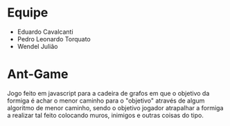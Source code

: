 # Equipe
- Eduardo Cavalcanti
- Pedro Leonardo Torquato
- Wendel Julião

# Ant-Game
Jogo feito em javascript para a cadeira de grafos em que o objetivo da formiga é achar o menor caminho para o "objetivo" através de algum algoritmo de menor caminho, sendo o objetivo jogador atrapalhar a formiga a realizar tal feito colocando muros, inimigos e outras coisas do tipo.
